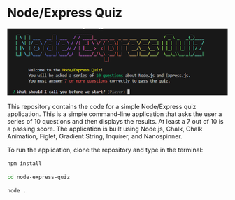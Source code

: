 # Node/Express Quiz

![Node/Express Quiz Cover Photo](image.png)

This repository contains the code for a simple Node/Express quiz application. This is a simple command-line application that asks the user a series of 10 questions and then displays the results. At least a 7 out of 10 is a passing score. The application is built using Node.js, Chalk, Chalk Animation, Figlet, Gradient String, Inquirer, and Nanospinner.

To run the application, clone the repository and type in the terminal:

```bash
npm install
```

```bash
cd node-express-quiz
```

```bash
node .
```